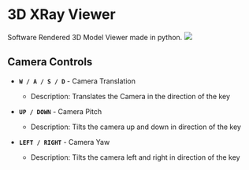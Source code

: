 # 3D XRay Viewer
Software Rendered 3D Model Viewer made in python.
![](Model-Spinning.gif)

## Camera Controls
- **`W / A / S / D`** - Camera Translation
  - Description: Translates the Camera in the direction of the key
  
- **`UP / DOWN`** - Camera Pitch
  - Description: Tilts the camera up and down in direction of the key
  
- **`LEFT / RIGHT`** - Camera Yaw
  - Description: Tilts the camera left and right in direction of the key
  
